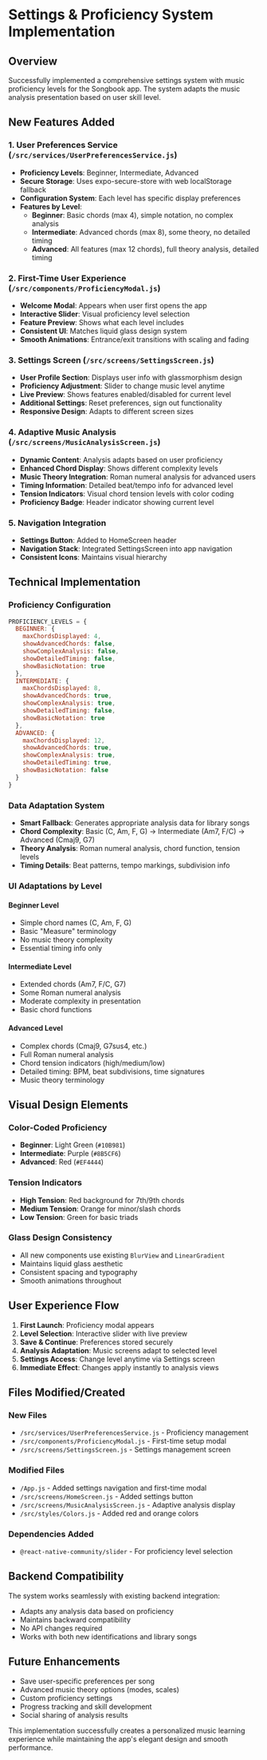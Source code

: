 # Settings & Proficiency System Implementation

## Overview
Successfully implemented a comprehensive settings system with music proficiency levels for the Songbook app. The system adapts the music analysis presentation based on user skill level.

## New Features Added

### 1. User Preferences Service (`/src/services/UserPreferencesService.js`)
- **Proficiency Levels**: Beginner, Intermediate, Advanced
- **Secure Storage**: Uses expo-secure-store with web localStorage fallback
- **Configuration System**: Each level has specific display preferences
- **Features by Level**:
  - **Beginner**: Basic chords (max 4), simple notation, no complex analysis
  - **Intermediate**: Advanced chords (max 8), some theory, no detailed timing
  - **Advanced**: All features (max 12 chords), full theory analysis, detailed timing

### 2. First-Time User Experience (`/src/components/ProficiencyModal.js`)
- **Welcome Modal**: Appears when user first opens the app
- **Interactive Slider**: Visual proficiency level selection
- **Feature Preview**: Shows what each level includes
- **Consistent UI**: Matches liquid glass design system
- **Smooth Animations**: Entrance/exit transitions with scaling and fading

### 3. Settings Screen (`/src/screens/SettingsScreen.js`)
- **User Profile Section**: Displays user info with glassmorphism design
- **Proficiency Adjustment**: Slider to change music level anytime
- **Live Preview**: Shows features enabled/disabled for current level
- **Additional Settings**: Reset preferences, sign out functionality
- **Responsive Design**: Adapts to different screen sizes

### 4. Adaptive Music Analysis (`/src/screens/MusicAnalysisScreen.js`)
- **Dynamic Content**: Analysis adapts based on user proficiency
- **Enhanced Chord Display**: Shows different complexity levels
- **Music Theory Integration**: Roman numeral analysis for advanced users
- **Timing Information**: Detailed beat/tempo info for advanced level
- **Tension Indicators**: Visual chord tension levels with color coding
- **Proficiency Badge**: Header indicator showing current level

### 5. Navigation Integration
- **Settings Button**: Added to HomeScreen header
- **Navigation Stack**: Integrated SettingsScreen into app navigation
- **Consistent Icons**: Maintains visual hierarchy

## Technical Implementation

### Proficiency Configuration
```javascript
PROFICIENCY_LEVELS = {
  BEGINNER: {
    maxChordsDisplayed: 4,
    showAdvancedChords: false,
    showComplexAnalysis: false,
    showDetailedTiming: false,
    showBasicNotation: true
  },
  INTERMEDIATE: {
    maxChordsDisplayed: 8,
    showAdvancedChords: true,
    showComplexAnalysis: true,
    showDetailedTiming: false,
    showBasicNotation: true
  },
  ADVANCED: {
    maxChordsDisplayed: 12,
    showAdvancedChords: true,
    showComplexAnalysis: true,
    showDetailedTiming: true,
    showBasicNotation: false
  }
}
```

### Data Adaptation System
- **Smart Fallback**: Generates appropriate analysis data for library songs
- **Chord Complexity**: Basic (C, Am, F, G) → Intermediate (Am7, F/C) → Advanced (Cmaj9, G7)
- **Theory Analysis**: Roman numeral analysis, chord function, tension levels
- **Timing Details**: Beat patterns, tempo markings, subdivision info

### UI Adaptations by Level

#### Beginner Level
- Simple chord names (C, Am, F, G)
- Basic "Measure" terminology
- No music theory complexity
- Essential timing info only

#### Intermediate Level  
- Extended chords (Am7, F/C, G7)
- Some Roman numeral analysis
- Moderate complexity in presentation
- Basic chord functions

#### Advanced Level
- Complex chords (Cmaj9, G7sus4, etc.)
- Full Roman numeral analysis
- Chord tension indicators (high/medium/low)
- Detailed timing: BPM, beat subdivisions, time signatures
- Music theory terminology

## Visual Design Elements

### Color-Coded Proficiency
- **Beginner**: Light Green (`#10B981`)
- **Intermediate**: Purple (`#8B5CF6`) 
- **Advanced**: Red (`#EF4444`)

### Tension Indicators
- **High Tension**: Red background for 7th/9th chords
- **Medium Tension**: Orange for minor/slash chords  
- **Low Tension**: Green for basic triads

### Glass Design Consistency
- All new components use existing `BlurView` and `LinearGradient`
- Maintains liquid glass aesthetic
- Consistent spacing and typography
- Smooth animations throughout

## User Experience Flow

1. **First Launch**: Proficiency modal appears
2. **Level Selection**: Interactive slider with live preview
3. **Save & Continue**: Preferences stored securely
4. **Analysis Adaptation**: Music screens adapt to selected level
5. **Settings Access**: Change level anytime via Settings screen
6. **Immediate Effect**: Changes apply instantly to analysis views

## Files Modified/Created

### New Files
- `/src/services/UserPreferencesService.js` - Proficiency management
- `/src/components/ProficiencyModal.js` - First-time setup modal
- `/src/screens/SettingsScreen.js` - Settings management screen

### Modified Files
- `/App.js` - Added settings navigation and first-time modal
- `/src/screens/HomeScreen.js` - Added settings button
- `/src/screens/MusicAnalysisScreen.js` - Adaptive analysis display
- `/src/styles/Colors.js` - Added red and orange colors

### Dependencies Added
- `@react-native-community/slider` - For proficiency level selection

## Backend Compatibility
The system works seamlessly with existing backend integration:
- Adapts any analysis data based on proficiency
- Maintains backward compatibility
- No API changes required
- Works with both new identifications and library songs

## Future Enhancements
- Save user-specific preferences per song
- Advanced music theory options (modes, scales)
- Custom proficiency settings
- Progress tracking and skill development
- Social sharing of analysis results

This implementation successfully creates a personalized music learning experience while maintaining the app's elegant design and smooth performance.
